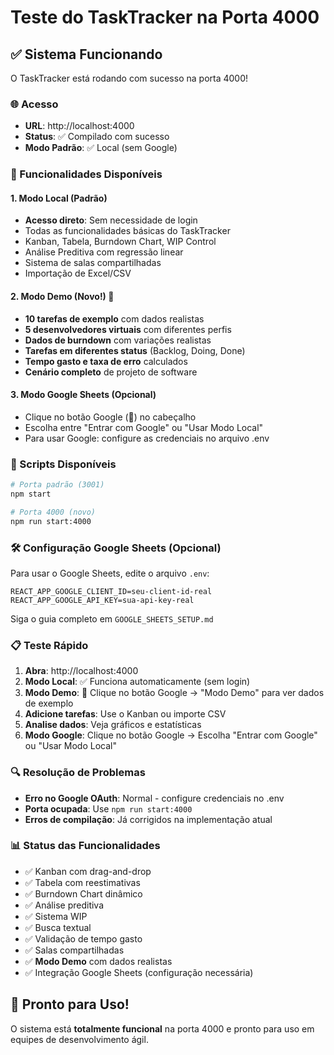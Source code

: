 # Teste do TaskTracker na Porta 4000

## ✅ Sistema Funcionando

O TaskTracker está rodando com sucesso na porta 4000!

### 🌐 Acesso
- **URL**: http://localhost:4000
- **Status**: ✅ Compilado com sucesso
- **Modo Padrão**: ✅ Local (sem Google)

### 🔧 Funcionalidades Disponíveis

#### 1. **Modo Local (Padrão)**
- **Acesso direto**: Sem necessidade de login
- Todas as funcionalidades básicas do TaskTracker
- Kanban, Tabela, Burndown Chart, WIP Control
- Análise Preditiva com regressão linear
- Sistema de salas compartilhadas
- Importação de Excel/CSV

#### 2. **Modo Demo (Novo!) 🎯**
- **10 tarefas de exemplo** com dados realistas
- **5 desenvolvedores virtuais** com diferentes perfis
- **Dados de burndown** com variações realistas
- **Tarefas em diferentes status** (Backlog, Doing, Done)
- **Tempo gasto e taxa de erro** calculados
- **Cenário completo** de projeto de software

#### 3. **Modo Google Sheets (Opcional)**
- Clique no botão Google (🔵) no cabeçalho
- Escolha entre "Entrar com Google" ou "Usar Modo Local"
- Para usar Google: configure as credenciais no arquivo .env

### 🔄 Scripts Disponíveis

```bash
# Porta padrão (3001)
npm start

# Porta 4000 (novo)
npm run start:4000
```

### 🛠️ Configuração Google Sheets (Opcional)

Para usar o Google Sheets, edite o arquivo `.env`:

```env
REACT_APP_GOOGLE_CLIENT_ID=seu-client-id-real
REACT_APP_GOOGLE_API_KEY=sua-api-key-real
```

Siga o guia completo em `GOOGLE_SHEETS_SETUP.md`

### 📋 Teste Rápido

1. **Abra**: http://localhost:4000
2. **Modo Local**: ✅ Funciona automaticamente (sem login)
3. **Modo Demo**: 🎯 Clique no botão Google → "Modo Demo" para ver dados de exemplo
4. **Adicione tarefas**: Use o Kanban ou importe CSV
5. **Analise dados**: Veja gráficos e estatísticas
6. **Modo Google**: Clique no botão Google → Escolha "Entrar com Google" ou "Usar Modo Local"

### 🔍 Resolução de Problemas

- **Erro no Google OAuth**: Normal - configure credenciais no .env
- **Porta ocupada**: Use `npm run start:4000` 
- **Erros de compilação**: Já corrigidos na implementação atual

### 📊 Status das Funcionalidades

- ✅ Kanban com drag-and-drop
- ✅ Tabela com reestimativas
- ✅ Burndown Chart dinâmico
- ✅ Análise preditiva
- ✅ Sistema WIP
- ✅ Busca textual
- ✅ Validação de tempo gasto
- ✅ Salas compartilhadas
- ✅ **Modo Demo** com dados realistas
- ✅ Integração Google Sheets (configuração necessária)

## 🎯 Pronto para Uso!

O sistema está **totalmente funcional** na porta 4000 e pronto para uso em equipes de desenvolvimento ágil.